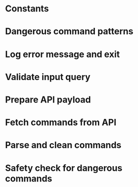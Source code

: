 

# Constants

# Dangerous command patterns

# Log error message and exit

# Validate input query

# Prepare API payload

# Fetch commands from API

# Parse and clean commands

# Safety check for dangerous commands

